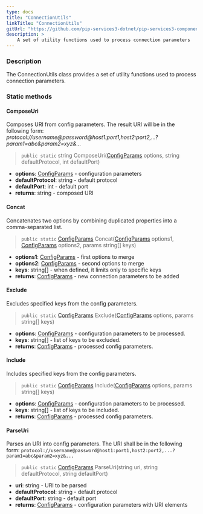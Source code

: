 ```yaml
---
type: docs
title: "ConnectionUtils"
linkTitle: "ConnectionUtils"
gitUrl: "https://github.com/pip-services3-dotnet/pip-services3-components-dotnet"
description: >
    A set of utility functions used to process connection parameters
---
```


### Description

The ConnectionUtils class provides a set of utility functions used to process connection parameters.

### Static methods

#### ComposeUri
Composes URI from config parameters.
The result URI will be in the following form:
*protocol://username@password@host1:port1,host2:port2,...?param1=abc&param2=xyz&...*

> `public static` string ComposeUri([ConfigParams](../../../commons/config/config_params) options, string defaultProtocol, int defaultPort)

- **options**: [ConfigParams](../../../commons/config/config_params) - configuration parameters
- **defaultProtocol**: string - default protocol
- **defaultPort**: int - default port
- **returns**: string - composed URI

#### Concat
Concatenates two options by combining duplicated properties into a comma-separated list.

> `public static` [ConfigParams](../../../commons/config/config_params) Concat([ConfigParams](../../../commons/config/config_params) options1, [ConfigParams](../../../commons/config/config_params) options2, params string[] keys)

- **options1**: [ConfigParams](../../../commons/config/config_params) - first options to merge
- **options2**: [ConfigParams](../../../commons/config/config_params) - second options to merge
- **keys**: string[] - when defined, it limits only to specific keys
- **returns**: [ConfigParams](../../../commons/config/config_params) - new connection parameters to be added


#### Exclude
Excludes specified keys from the config parameters.

> `public static` [ConfigParams](../../../commons/config/config_params) Exclude([ConfigParams](../../../commons/config/config_params) options, params string[] keys)

- **options**: [ConfigParams](../../../commons/config/config_params) - configuration parameters to be processed.
- **keys**: string[] - list of keys to be excluded.
- **returns**: [ConfigParams](../../../commons/config/config_params) - processed config parameters.


#### Include
Includes specified keys from the config parameters.

> `public static` [ConfigParams](../../../commons/config/config_params) Include([ConfigParams](../../../commons/config/config_params) options, params string[] keys)

- **options**: [ConfigParams](../../../commons/config/config_params) - configuration parameters to be processed.
- **keys**: string[] - list of keys to be included.
- **returns**: [ConfigParams](../../../commons/config/config_params) - processed config parameters.


#### ParseUri
Parses an URI into config parameters.
The URI shall be in the following form:
`protocol://username@password@host1:port1,host2:port2,...?param1=abc&param2=xyz&...`

> `public static` [ConfigParams](../../../commons/config/config_params) ParseUri(string uri, string defaultProtocol, string defaultPort)

- **uri**: string - URI to be parsed
- **defaultProtocol**: string - default protocol
- **defaultPort**: string - default port
- **returns**: [ConfigParams](../../../commons/config/config_params) - configuration parameters with URI elements
